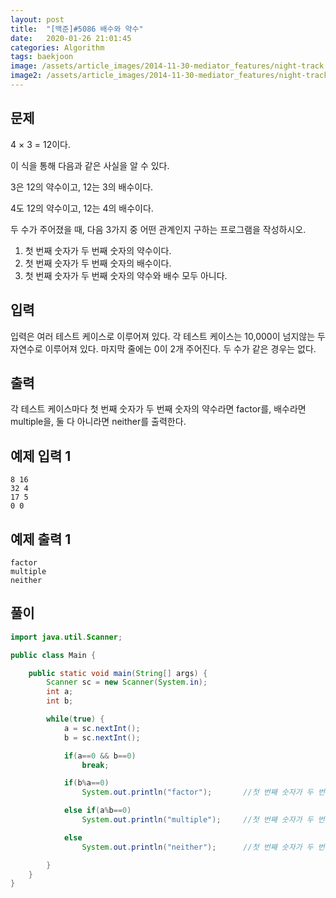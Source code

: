 ```yaml
---
layout: post
title:  "[백준]#5086 배수와 약수"
date:   2020-01-26 21:01:45
categories: Algorithm
tags: baekjoon
image: /assets/article_images/2014-11-30-mediator_features/night-track.JPG
image2: /assets/article_images/2014-11-30-mediator_features/night-track-mobile.JPG
---
```


문제
--------------------

4 × 3 = 12이다.

이 식을 통해 다음과 같은 사실을 알 수 있다.

3은 12의 약수이고, 12는 3의 배수이다.

4도 12의 약수이고, 12는 4의 배수이다.

두 수가 주어졌을 때, 다음 3가지 중 어떤 관계인지 구하는 프로그램을 작성하시오.

1. 첫 번째 숫자가 두 번째 숫자의 약수이다.
2. 첫 번째 숫자가 두 번째 숫자의 배수이다.
3. 첫 번째 숫자가 두 번째 숫자의 약수와 배수 모두 아니다.

입력
---------------------------

입력은 여러 테스트 케이스로 이루어져 있다. 각 테스트 케이스는 10,000이 넘지않는 두 자연수로 이루어져 있다. 마지막 줄에는 0이 2개 주어진다. 두 수가 같은 경우는 없다.

출력
----------------

각 테스트 케이스마다 첫 번째 숫자가 두 번째 숫자의 약수라면 factor를, 배수라면 multiple을, 둘 다 아니라면 neither를 출력한다.

예제 입력 1 
----------------------

```
8 16
32 4
17 5
0 0
```

예제 출력 1 
------------------------

```
factor
multiple
neither
```

풀이
--------------------------

```java
import java.util.Scanner;

public class Main {

    public static void main(String[] args) {
        Scanner sc = new Scanner(System.in);
        int a;
        int b;

        while(true) {
            a = sc.nextInt();
            b = sc.nextInt();

            if(a==0 && b==0)
                break;

            if(b%a==0)
                System.out.println("factor");       //첫 번째 숫자가 두 번째 숫자의 약수이다.

            else if(a%b==0)
                System.out.println("multiple");     //첫 번째 숫자가 두 번째 숫자의 배수이다.

            else
                System.out.println("neither");      //첫 번째 숫자가 두 번째 숫자의 약수와 배수 모두 아니다.

        }
    }
}
```
